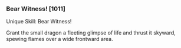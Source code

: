 ### Bear Witness! [1011]

Unique Skill: Bear Witness!

Grant the small dragon a fleeting glimpse of life and thrust it skyward, spewing flames over a wide frontward area.